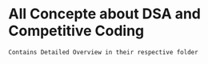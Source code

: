 # All Concepte about DSA and Competitive Coding
    Contains Detailed Overview in their respective folder
